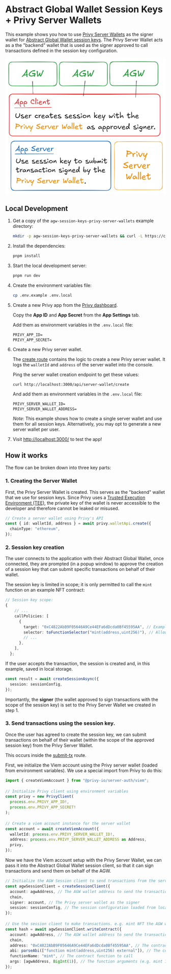 # Abstract Global Wallet Session Keys + Privy Server Wallets

This example shows you how to use [Privy Server Wallets](https://docs.privy.io/guide/server-wallets/)
as the signer wallet for [Abstract Global Wallet session keys](https://docs.abs.xyz/abstract-global-wallet/agw-client/session-keys/overview).
The Privy Server Wallet acts as a the "backend" wallet that is used as the signer approved to call transactions defined in the session key configuration.

![diagram](./public/diagram.png)

## Local Development

1. Get a copy of the `agw-session-keys-privy-server-wallets` example directory:

   ```bash
   mkdir -p agw-session-keys-privy-server-wallets && curl -L https://codeload.github.com/Abstract-Foundation/examples/tar.gz/main | tar -xz --strip=2 -C agw-session-keys-privy-server-wallets examples-main/agw-session-keys-privy-server-wallets && cd agw-session-keys-privy-server-wallets
   ```

2. Install the dependencies:

   ```bash
   pnpm install
   ```

3. Start the local development server:

   ```bash
   pnpm run dev
   ```

4. Create the environment variables file:

   ```bash
   cp .env.example .env.local
   ```

5. Create a new Privy app from the [Privy dashboard](https://dashboard.privy.io/).

   Copy the **App ID** and **App Secret** from the **App Settings** tab.

   Add them as environment variables in the `.env.local` file:

   ```
   PRIVY_APP_ID=
   PRIVY_APP_SECRET=
   ```

6. Create a new Privy server wallet.

   The [create route](./src/app/api/server-wallet/create/route.ts) contains the logic to create a new Privy server wallet. It logs the `walletId` and `address` of the server wallet into the console.

   Ping the server wallet creation endpoint to get these values:

   ```bash
   curl http://localhost:3000/api/server-wallet/create
   ```

   And add them as environment variables in the `.env.local` file:

   ```
   PRIVY_SERVER_WALLET_ID=
   PRIVY_SERVER_WALLET_ADDRESS=
   ```

   _Note_: This example shows how to create a single server wallet and use them for all session keys. Alternatively, you may opt to generate a new server wallet per user.

7. Visit [http://localhost:3000/](http://localhost:3000/) to test the app!

## How it works

The flow can be broken down into three key parts:

### 1. Creating the Server Wallet

First, the Privy Server Wallet is created. This serves as the "backend" wallet that we use for session keys. Since Privy uses a [Trusted Execution Environment (TEE)](https://docs.privy.io/guide/server-wallets/architecture#secure-enclaves), the private key of the wallet is never accessible to the developer and therefore cannot be leaked or misused.

```typescript
// Create a server wallet using Privy's API
const { id: walletId, address } = await privy.walletApi.create({
  chainType: "ethereum",
});
```

### 2. Session key creation

The user connects to the application with their Abstract Global Wallet, once connected, they are prompted (in a popup window) to approve the creation of a session key that can submit specific transactions on behalf of their wallet.

The session key is limited in scope; it is only permitted to call the `mint` function on an example NFT contract:

```typescript
// Session key scope:
{
    // ...
    callPolicies: [
      {
        target: "0xC4822AbB9F05646A9Ce44EFa6dDcda0Bf45595AA", // Example NFT Contract
        selector: toFunctionSelector("mint(address,uint256)"), // Allowed function (mint)
        // ...
      },
    ],
  };
```

If the user accepts the transaction, the session is created and, in this example, saved in local storage.

```typescript
const result = await createSessionAsync({
  session: sessionConfig,
});
```

Importantly, the **signer** (the wallet approved to sign transactions with the scope of the session key) is set to the Privy Server Wallet we created in step 1.

### 3. Send transactions using the session key.

Once the user has agreed to create the session key, we can submit transactions on behalf of their wallet (within the scope of the approved session key) from the Privy Server Wallet.

This occurs inside the [submit-tx](./src/app/api/server-wallet/submit-tx/route.ts) route.

First, we initialize the Viem account using the Privy server wallet (loaded from environment variables). We use a special import from Privy to do this:

```typescript
import { createViemAccount } from "@privy-io/server-auth/viem";

// Initialize Privy client using environment variables
const privy = new PrivyClient(
  process.env.PRIVY_APP_ID!,
  process.env.PRIVY_APP_SECRET!
);

// Create a viem account instance for the server wallet
const account = await createViemAccount({
  walletId: process.env.PRIVY_SERVER_WALLET_ID!,
  address: process.env.PRIVY_SERVER_WALLET_ADDRESS as Address,
  privy,
});
```

Now we have the Viem account setup with the Privy Server Wallet, we can pass it into the Abstract Global Wallet session client, so that it can sign transactions and send them on behalf of the AGW.

```typescript
// Initialize the AGW Session client to send transactions from the server wallet using the session key
const agwSessionClient = createSessionClient({
  account: agwAddress, // The AGW wallet address to send the transaction from
  chain,
  signer: account, // The Privy server wallet as the signer
  session: sessionConfig, // The session configuration loaded from local storage
});

// Use the session client to make transactions. e.g. mint NFT the AGW wallet address
const hash = await agwSessionClient.writeContract({
  account: agwAddress, // The AGW wallet address to send the transaction from
  chain,
  address: "0xC4822AbB9F05646A9Ce44EFa6dDcda0Bf45595AA", // The contract address to send the transaction to
  abi: parseAbi(["function mint(address,uint256) external"]), // The contract ABI
  functionName: "mint", // The contract function to call
  args: [agwAddress, BigInt(1)], // The function arguments (e.g. mint 1 NFT to the AGW wallet address)
});
```
